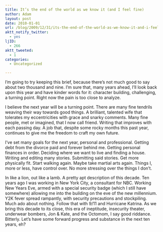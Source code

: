 ```yaml
---
title: It’s the end of the world as we know it (and I feel fine)
author: Adam
layout: post
date: 2010-01-01
url: /blog/2009/12/31/its-the-end-of-the-world-as-we-know-it-and-i-feel-fine/
aktt_notify_twitter:
  - yes
ljID:
  - 266
aktt_tweeted:
  - 1
categories:
  - Uncategorized

---
```

I&#8217;m going to try keeping this brief, because there&#8217;s not much good to say about two thousand and nine. I&#8217;m sure that, many years ahead, I&#8217;ll look back upon this year and have kinder words for it: character building, challenging, a turning point. Right now the pain is too close to analyze.

I believe the next year will be a turning point. There are many fine tendrils weaving their way towards good things. A brilliant, talented wife that tolerates my eccentricities with grace and snarky comments. Many fine people, met or imagined, that I now call friend. Writing that improves with each passing day. A job that, despite some rocky months this past year, continues to give me the freedom to craft my own future.

I&#8217;ve set many goals for the next year, personal and professional. Getting debt from the divorce paid and forever behind me. Getting personal finances in order. Deciding where we want to live and finding a house. Writing and editing many stories. Submitting said stories. Get more physically fit. Start walking again. Maybe take martial arts again. Things I, more or less, have control over. No more stressing over the things I don&#8217;t.

In like a lion, out like a lamb. A pretty apt description of this decade. Ten years ago I was working in New York City, a consultant for NBC. Working New Years Eve, armed with a special security badge (which I still have somewhere) allowing me into the building on the eve of the new millennium. Y2K fever spread rampantly, with security precautions and stockpiling. Much ado about nothing. Follow that with 9/11 and Hurricane Katrina. As we bring this decade to its close, this era of ineptitude, insecurity theater, underwear bombers, Jon & Kate, and the Octomom, I say good riddance. Bitterly. Let&#8217;s have some forward progress and substance in the next ten years, eh?